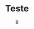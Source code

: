 ---
title: "Teste"
author: "B"
export_on_save:
  pandoc: true
output:
  pdf_document:
    path: ./aluguelQuadraDiagramClass.wsd
---